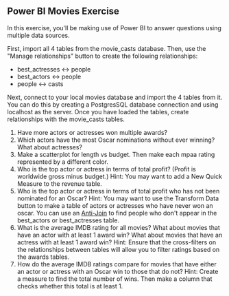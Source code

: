## Power BI Movies Exercise
In this exercise, you'll be making use of Power BI to answer questions using multiple data sources.

First, import all 4 tables from the movie_casts database. 
Then, use the "Manage relationships" button to create the following relationships:
* best_actresses <-> people
* best_actors <-> people
* people <-> casts

Next, connect to your local movies database and import the 4 tables from it. You can do this by creating a PostgresSQL database connection and using localhost as the server. Once you have loaded the tables, create relationships with the movie_casts tables.

1. Have more actors or actresses won multiple awards?
2. Which actors have the most Oscar nominations without ever winning? What about actresses?
3. Make a scatterplot for length vs budget.  Then make each mpaa rating represented by a different color.
4. Who is the top actor or actress in terms of total profit? (Profit is worldwide gross minus budget.) Hint: You may want to add a New Quick Measure to the revenue table. 
5. Who is the top actor or actress in terms of total profit who has not been nominated for an Oscar? Hint: You may want to use the Transform Data button to make a table of actors or actresses who have never won an oscar. You can use an [Anti-Join](https://learn.microsoft.com/en-us/power-query/merge-queries-left-anti) to find people who don't appear in the best_actors or best_actresses table.
6. What is the average IMDB rating for all movies?  What about movies that have an actor with at least 1 award win?  What about movies that have an actress with at least 1 award win? Hint: Ensure that the cross-filters on the relationships between tables will allow you to filter ratings based on the awards tables.
7. How do the average IMDB ratings compare for movies that have either an actor or actress with an Oscar win to those that do not? Hint: Create a measure to find the total number of wins. Then make a column that checks whether this total is at least 1. 